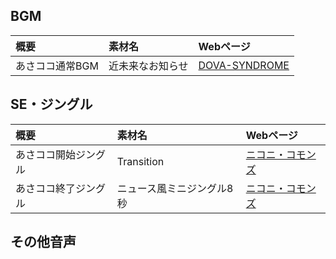 
## BGM

|概要|素材名|Webページ|
|:--|:--|:--|
|あさココ通常BGM|近未来なお知らせ|[DOVA-SYNDROME](https://dova-s.jp/bgm/play8570.html)|

## SE・ジングル

|概要|素材名|Webページ|
|:--|:--|:--|
|あさココ開始ジングル|Transition|[ニコニ・コモンズ](https://commons.nicovideo.jp/material/nc118643)|
|あさココ終了ジングル|ニュース風ミニジングル8秒|[ニコニ・コモンズ](https://commons.nicovideo.jp/material/nc128599)|

## その他音声


